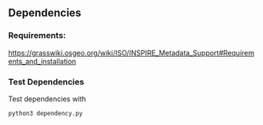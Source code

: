 ## Dependencies

### Requirements:

https://grasswiki.osgeo.org/wiki/ISO/INSPIRE_Metadata_Support#Requirements_and_installation

### Test Dependencies

Test dependencies with

```
python3 dependency.py
```
